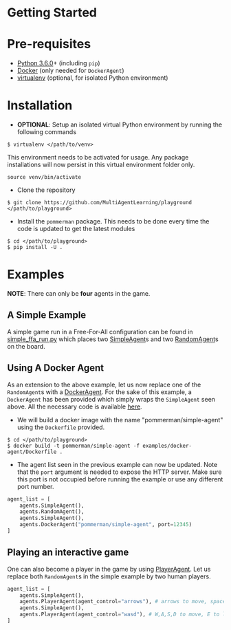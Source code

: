 # Getting Started

# Pre-requisites

* [Python 3.6.0](https://www.python.org/downloads/release/python-360/)+ (including `pip`)
* [Docker](https://www.docker.com/) (only needed for `DockerAgent`)
* [virtualenv](https://virtualenv.pypa.io/en/stable/) (optional, for isolated Python environment)

# Installation

* **OPTIONAL**: Setup an isolated virtual Python environment by running the following commands
```
$ virtualenv </path/to/venv>
```
This environment needs to be activated for usage. Any package installations will now persist
in this virtual environment folder only.
```
source venv/bin/activate
```

* Clone the repository
```
$ git clone https://github.com/MultiAgentLearning/playground </path/to/playground>
```

* Install the `pommerman` package. This needs to be done every time the code is updated to get the
latest modules
```
$ cd </path/to/playground>
$ pip install -U .
```

# Examples

**NOTE**: There can only be **four** agents in the game.

## A Simple Example

A simple game run in a Free-For-All configuration can be found in [simple_ffa_run.py](../examples/simple_ffa_run.py) which
places two [SimpleAgent](../pommerman/agents/simple_agent.py)s and two [RandomAgent](../pommerman/agents/random_agent.py)s
on the board.

## Using A Docker Agent

As an extension to the above example, let us now replace one of the `RandomAgent`s with a
[DockerAgent](../pommerman/agents/docker_agent.py). For the sake of this example, a `DockerAgent` has
been provided which simply wraps the `SimpleAgent` seen above. All the necessary code is available
[here](../examples/docker-agent).

* We will build a docker image with the name "pommerman/simple-agent" using the `Dockerfile` provided.
```
$ cd </path/to/playground>
$ docker build -t pommerman/simple-agent -f examples/docker-agent/Dockerfile .
```

* The agent list seen in the previous example can now be updated. Note that the `port` argument is needed
to expose the HTTP server. Make sure this port is not occupied before running the example or use any different
port number.
```python
agent_list = [
    agents.SimpleAgent(),
    agents.RandomAgent(),
    agents.SimpleAgent(),
    agents.DockerAgent("pommerman/simple-agent", port=12345)
]
```

## Playing an interactive game

One can also become a player in the game by using [PlayerAgent](../pommerman/agents/player_agent.py). Let us
replace both `RandomAgent`s in the simple example by two human players.

```python
agent_list = [
    agents.SimpleAgent(),
    agents.PlayerAgent(agent_control="arrows"), # arrows to move, space to lay bomb
    agents.SimpleAgent(),
    agents.PlayerAgent(agent_control="wasd"), # W,A,S,D to move, E to lay bomb
]
```
